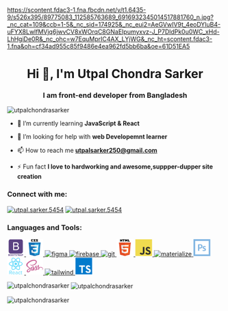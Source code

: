 https://scontent.fdac3-1.fna.fbcdn.net/v/t1.6435-9/s526x395/89775083_112585763689_6916932345014517881760_n.jpg?_nc_cat=109&ccb=1-5&_nc_sid=174925&_nc_eui2=AeGVwIV9t_4eoDYluB4-uFYX8LwlfMVjq6jwvCV8xWOrqC8GNaEIpumyxvz-J_P7DldPk0u0WC_xHd-LhHgiDe0R&_nc_ohc=w7EquMprIC4AX_LYjWG&_nc_ht=scontent.fdac3-1.fna&oh=cf34ad955c85f9486e4ea962fd5bb6ba&oe=61D51EA5
<h1 align="center">Hi 👋, I'm Utpal Chondra Sarker</h1>
<h3 align="center">I am front-end developer from Bangladesh</h3>

<p align="left"> <img src="https://komarev.com/ghpvc/?username=utpalchondrasarker&label=Profile%20views&color=0e75b6&style=flat" alt="utpalchondrasarker" /> </p>

- 🌱 I’m currently learning **JavaScript & React**

- 🤝 I’m looking for help with **web Developemnt learner**

- 📫 How to reach me **utpalsarker250@gmail.com**

- ⚡ Fun fact **I love to hardworking and awesome,suppper-dupper site creation**

<h3 align="left">Connect with me:</h3>
<p align="left">
<a href="https://fb.com/utpal.sarker.5454" target="blank"><img align="center" src="https://raw.githubusercontent.com/rahuldkjain/github-profile-readme-generator/master/src/images/icons/Social/facebook.svg" alt="utpal.sarker.5454" height="30" width="40" /></a>
<a href="https://instagram.com/utpal.sarker.5454" target="blank"><img align="center" src="https://raw.githubusercontent.com/rahuldkjain/github-profile-readme-generator/master/src/images/icons/Social/instagram.svg" alt="utpal.sarker.5454" height="30" width="40" /></a>
</p>

<h3 align="left">Languages and Tools:</h3>
<p align="left"> <a href="https://getbootstrap.com" target="_blank" rel="noreferrer"> <img src="https://raw.githubusercontent.com/devicons/devicon/master/icons/bootstrap/bootstrap-plain-wordmark.svg" alt="bootstrap" width="40" height="40"/> </a> <a href="https://www.w3schools.com/css/" target="_blank" rel="noreferrer"> <img src="https://raw.githubusercontent.com/devicons/devicon/master/icons/css3/css3-original-wordmark.svg" alt="css3" width="40" height="40"/> </a> <a href="https://www.figma.com/" target="_blank" rel="noreferrer"> <img src="https://www.vectorlogo.zone/logos/figma/figma-icon.svg" alt="figma" width="40" height="40"/> </a> <a href="https://firebase.google.com/" target="_blank" rel="noreferrer"> <img src="https://www.vectorlogo.zone/logos/firebase/firebase-icon.svg" alt="firebase" width="40" height="40"/> </a> <a href="https://git-scm.com/" target="_blank" rel="noreferrer"> <img src="https://www.vectorlogo.zone/logos/git-scm/git-scm-icon.svg" alt="git" width="40" height="40"/> </a> <a href="https://www.w3.org/html/" target="_blank" rel="noreferrer"> <img src="https://raw.githubusercontent.com/devicons/devicon/master/icons/html5/html5-original-wordmark.svg" alt="html5" width="40" height="40"/> </a> <a href="https://developer.mozilla.org/en-US/docs/Web/JavaScript" target="_blank" rel="noreferrer"> <img src="https://raw.githubusercontent.com/devicons/devicon/master/icons/javascript/javascript-original.svg" alt="javascript" width="40" height="40"/> </a> <a href="https://materializecss.com/" target="_blank" rel="noreferrer"> <img src="https://raw.githubusercontent.com/prplx/svg-logos/5585531d45d294869c4eaab4d7cf2e9c167710a9/svg/materialize.svg" alt="materialize" width="40" height="40"/> </a> <a href="https://www.photoshop.com/en" target="_blank" rel="noreferrer"> <img src="https://raw.githubusercontent.com/devicons/devicon/master/icons/photoshop/photoshop-line.svg" alt="photoshop" width="40" height="40"/> </a> <a href="https://reactjs.org/" target="_blank" rel="noreferrer"> <img src="https://raw.githubusercontent.com/devicons/devicon/master/icons/react/react-original-wordmark.svg" alt="react" width="40" height="40"/> </a> <a href="https://sass-lang.com" target="_blank" rel="noreferrer"> <img src="https://raw.githubusercontent.com/devicons/devicon/master/icons/sass/sass-original.svg" alt="sass" width="40" height="40"/> </a> <a href="https://tailwindcss.com/" target="_blank" rel="noreferrer"> <img src="https://www.vectorlogo.zone/logos/tailwindcss/tailwindcss-icon.svg" alt="tailwind" width="40" height="40"/> </a> <a href="https://www.typescriptlang.org/" target="_blank" rel="noreferrer"> <img src="https://raw.githubusercontent.com/devicons/devicon/master/icons/typescript/typescript-original.svg" alt="typescript" width="40" height="40"/> </a> </p>

<p><img align="left" src="https://github-readme-stats.vercel.app/api/top-langs?username=utpalchondrasarker&show_icons=true&locale=en&layout=compact" alt="utpalchondrasarker" /></p>

<p>&nbsp;<img align="center" src="https://github-readme-stats.vercel.app/api?username=utpalchondrasarker&show_icons=true&locale=en" alt="utpalchondrasarker" /></p>

<p><img align="center" src="https://github-readme-streak-stats.herokuapp.com/?user=utpalchondrasarker&" alt="utpalchondrasarker" /></p>
